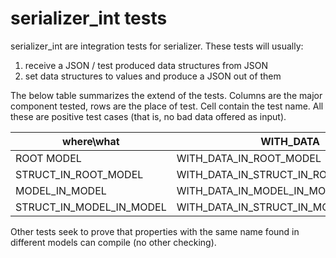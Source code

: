 # serializer_int tests

serializer_int are integration tests for serializer. These tests will usually: 
1. receive a JSON / test produced data structures from JSON
2. set data structures to values and produce a JSON out of them

The below table summarizes the extend of the tests. Columns are the major component tested, rows are the place of test. 
Cell contain the test name. All these are positive test cases (that is, no bad data offered as input).

| where\what               | WITH_DATA                             | WITH_REPORTED_PROPERTY                             | WITH_DESIRED_PROPERTY                             | WITH_ACTION                     |
|--------------------------|---------------------------------------|----------------------------------------------------|---------------------------------------------------|---------------------------------|
| ROOT MODEL               | WITH_DATA_IN_ROOT_MODEL               | WITH_REPORTED_PROPERTY_IN_ROOT_MODEL               | WITH_DESIRED_PROPERTY_IN_ROOT_MODEL               | WITH_ACTION_IN_ROOT_MODEL       |
| STRUCT_IN_ROOT_MODEL     | WITH_DATA_IN_STRUCT_IN_ROOT_MODEL     | WITH_REPORTED_PROPERTY_IN_STRUCT_IN_ROOT_MODEL     | WITH_DESIRED_PROPERTY_IN_STRUCT_IN_ROOT_MODEL     | na(structs cannot have actions) |
| MODEL_IN_MODEL           | WITH_DATA_IN_MODEL_IN_MODEL           | WITH_REPORTED_PROPERTY_IN_MODEL_IN_MODEL           | WITH_DESIRED_PROPERTY_IN_MODEL_IN_MODEL           | WITH_ACTION_IN_MODEL_IN_MODEL   |
| STRUCT_IN_MODEL_IN_MODEL | WITH_DATA_IN_STRUCT_IN_MODEL_IN_MODEL | WITH_REPORTED_PROPERTY_IN_STRUCT_IN_MODEL_IN_MODEL | WITH_DESIRED_PROPERTY_IN_STRUCT_IN_MODEL_IN_MODEL | na(structs cannot have actions) |

Other tests seek to prove that properties with the same name found in different models can compile (no other checking).
